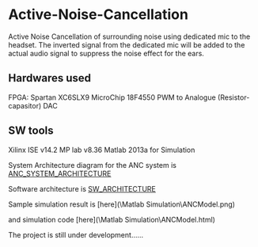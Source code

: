 # Active-Noise-Cancellation
Active Noise Cancellation of surrounding noise using dedicated mic to the headset. The inverted signal from the dedicated mic will be added to the actual audio signal to suppress the noise effect for the ears.

## Hardwares used
   FPGA: Spartan XC6SLX9
   MicroChip 18F4550
   PWM to Analogue (Resistor-capasitor) DAC

## SW tools 
   Xilinx ISE v14.2
   MP lab v8.36
   Matlab 2013a for Simulation

System Architecture diagram for the ANC system is 
[ANC_SYSTEM_ARCHITECTURE](System_Architecture.jpg)

Software architecture is 
[SW_ARCHITECTURE](Verilog_Architecture.PNG)

Sample simulation result is [here](\Matlab Simulation\ANCModel.png)

and simulation code [here](\Matlab Simulation\ANCModel.html)

The project is still under development......
